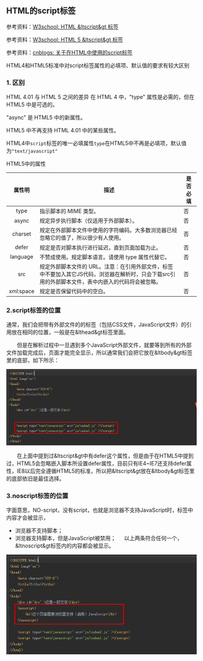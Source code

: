 ## HTML的script标签

参考资料：[W3school: HTML &ltscript&gt 标签](https://www.w3school.com.cn/tags/tag_script.asp)

参考资料：[W3school: HTML 5 &ltscript&gt 标签](https://www.w3school.com.cn/html5/tag_script.asp)

参考资料：[cnblogs: 关于在HTML中使用的script标签](https://www.cnblogs.com/wangyue99599/p/7275527.html)

HTML4和HTML5标准中对script标签属性的必填项、默认值的要求有较大区别

### 1. 区别

HTML 4.01 与 HTML 5 之间的差异
在 HTML 4 中，"type" 属性是必需的，但在 HTML5 中是可选的。

"async" 是 HTML5 中的新属性。

HTML5 中不再支持 HTML 4.01 中的某些属性。

HTML4中`script`标签的唯一必填属性`type`在HTML5中不再是必填项，默认值为`"text/javascript"`

HTML5中的属性

| 属性明 | 描述 | 是否必填 |
| :---: | --- | --- |
| type | 指示脚本的 MIME 类型。 | 否 |
| async | 规定异步执行脚本（仅适用于外部脚本）。| 否 |
| charset | 规定在外部脚本文件中使用的字符编码。大多数浏览器已经忽略它的值了，所以很少有人使用。| 否 |
| defer	| 规定是否对脚本执行进行延迟，直到页面加载为止。| 否 |
| language | 不赞成使用。规定脚本语言。请使用 type 属性代替它。| 否 |
| src | 规定外部脚本文件的 URL。注意：在引用外部文件，标签中不要加入其它JS代码，浏览器在解析时，只会下载src引用的外部脚本文件，表中内嵌入的代码将会被忽略。| 否 |
| xml:space | 规定是否保留代码中的空白。| 否 |


### 2.script标签的位置

通常，我们会把带有外部文件的的标签（包括CSS文件，JavaScript文件）的引用放在相同的位置，一般是在&lthead&gt标签里面。

　　但是在解析过程中一旦遇到多个JavaScript外部文件，就要等到所有的外部文件加载完成后，页面才能完全显示，所以通常我们会把它放在&ltbody&gt标签里的底部，如下所示：

![](/assets/front003_01.png)

　　在上面中提到过&ltscript&gt中有defer这个属性，但是由于在HTML5中提到过，HTML5会忽略嵌入脚本所设置defer属性，目前只有IE4~IE7还支持defer属性，IE8以后完全遵循HTML5的标准，所以把&ltscript&gt放在&ltbody&gt标签里的底部依旧是最佳选择。

### 3.noscript标签的位置

字面意思，NO-script，没有script，也就是浏览器不支持JavaScript时，<noscript>标签中内容才会被显示，

* 浏览器不支持脚本；
* 浏览器支持脚本，但是JavaScript被禁用；
　
以上两条符合任何一个，&ltnoscript&gt标签内的内容都会被显示。

![](/assets/front003_02.png)

